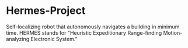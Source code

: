 Hermes-Project
==============
Self-localizing robot that autonomously navigates a building in minimum time.
HERMES stands for "Heuristic Expeditionary Range-finding Motion-analyzing Electronic System."
